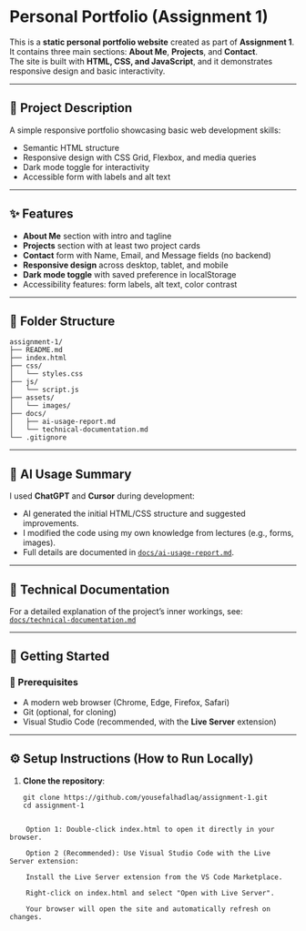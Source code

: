 # Personal Portfolio (Assignment 1)

This is a **static personal portfolio website** created as part of **Assignment 1**.  
It contains three main sections: **About Me**, **Projects**, and **Contact**.  
The site is built with **HTML, CSS, and JavaScript**, and it demonstrates responsive design and basic interactivity.

---

## 📖 Project Description
A simple responsive portfolio showcasing basic web development skills:
- Semantic HTML structure  
- Responsive design with CSS Grid, Flexbox, and media queries  
- Dark mode toggle for interactivity  
- Accessible form with labels and alt text  

---

## ✨ Features
- **About Me** section with intro and tagline  
- **Projects** section with at least two project cards  
- **Contact** form with Name, Email, and Message fields (no backend)  
- **Responsive design** across desktop, tablet, and mobile  
- **Dark mode toggle** with saved preference in localStorage  
- Accessibility features: form labels, alt text, color contrast  

---

## 📂 Folder Structure
```
assignment-1/
├── README.md
├── index.html
├── css/
│   └── styles.css
├── js/
│   └── script.js
├── assets/
│   └── images/
├── docs/
│   ├── ai-usage-report.md
│   └── technical-documentation.md
└── .gitignore

```

---
## 🧠 AI Usage Summary

I used **ChatGPT** and **Cursor** during development:  
- AI generated the initial HTML/CSS structure and suggested improvements.  
- I modified the code using my own knowledge from lectures (e.g., forms, images).  
- Full details are documented in [`docs/ai-usage-report.md`](docs/ai-usage-report.md).  

---

## 📜 Technical Documentation

For a detailed explanation of the project’s inner workings, see:  
[`docs/technical-documentation.md`](docs/technical-documentation.md)  

---

## 🚀 Getting Started

### 🔧 Prerequisites
- A modern web browser (Chrome, Edge, Firefox, Safari)  
- Git (optional, for cloning)  
- Visual Studio Code (recommended, with the **Live Server** extension)  

---

## ⚙️ Setup Instructions (How to Run Locally)

1. **Clone the repository**:
    ```
   git clone https://github.com/yousefalhadlaq/assignment-1.git
   cd assignment-1

```

    Option 1: Double-click index.html to open it directly in your browser.

    Option 2 (Recommended): Use Visual Studio Code with the Live Server extension:

    Install the Live Server extension from the VS Code Marketplace.

    Right-click on index.html and select "Open with Live Server".

    Your browser will open the site and automatically refresh on changes.

